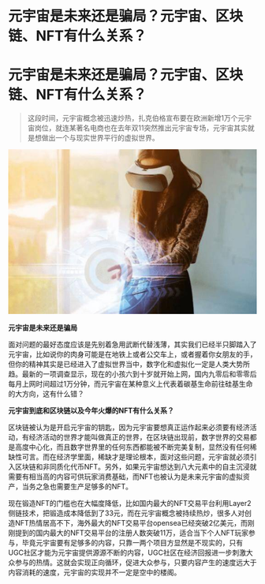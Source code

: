 # 元宇宙是未来还是骗局？元宇宙、区块链、NFT有什么关系？


# 元宇宙是未来还是骗局？元宇宙、区块链、NFT有什么关系？

> 这段时间，元宇宙概念被迅速炒热，扎克伯格宣布要在欧洲新增1万个元宇宙岗位，就连某著名电商也在去年双11突然推出元宇宙专场，元宇宙其实就是想做出一个与现实世界平行的虚拟世界。

![1](1531.jpg)

**元宇宙是未来还是骗局**

面对问题的最好态度应该是先别着急用武断代替浅薄，其实我们已经半只脚踏入了元宇宙，比如说你的肉身可能是在地铁上或者公交车上，或者握着你女朋友的手，但你的精神其实是已经进入了虚拟世界当中，数字化和虚拟化一定是人类大势所趋。最新的一项调查显示，现在的小孩六到十岁就开始上网，国内九零后和零零后每月上网时间超过1万分钟，而元宇宙在某种意义上代表着碳基生命前往硅基生命的大方向，这有什么错？

**元宇宙到底和区块链以及今年火爆的NFT有什么关系？**

区块链被认为是开启元宇宙的钥匙，因为元宇宙要想真正运作起来必须要有经济活动，有经济活动的世界才能叫做真正的世界，在区块链出现前，数字世界的交易都是高度中心化，而且数字世界里的任何东西都能被不断完美复制，显然没有任何稀缺性可言。而在经济学里面，稀缺才是理论根本，面对这些问题，元宇宙就必须引入区块链和非同质化代币NFT。另外，如果元宇宙想达到八大元素中的自主沉浸就需要有相当高的内容可供玩家消费基础，而NFT也被认为是未来元宇宙的虚拟资产，当务之急也需要生产足够多的NFT。

现在锻造NFT的门槛也在大幅度降低，比如国内最大的NFT交易平台利用Layer2侧链技术，把锻造成本降低到了33元，而在元宇宙概念被持续热炒，很多人对创造NFT热情居高不下，海外最大的NFT交易平台opensea已经突破2亿美元，而刚刚提到的国内最大的NFT交易平台的注册人数突破11万，适合当下个人NFT玩家参与，毕竟元宇宙要有足够多的内容，只靠一两个项目方显然是不现实的，只有UGC社区才能为元宇宙提供源源不断的内容，UGC社区在经济回报进一步刺激大众参与的热情。这就会实现正向循环，促进大众参与，只要内容产生的速度远大于内容消耗的速度，元宇宙的实现并不一定是空中的楼阁。
